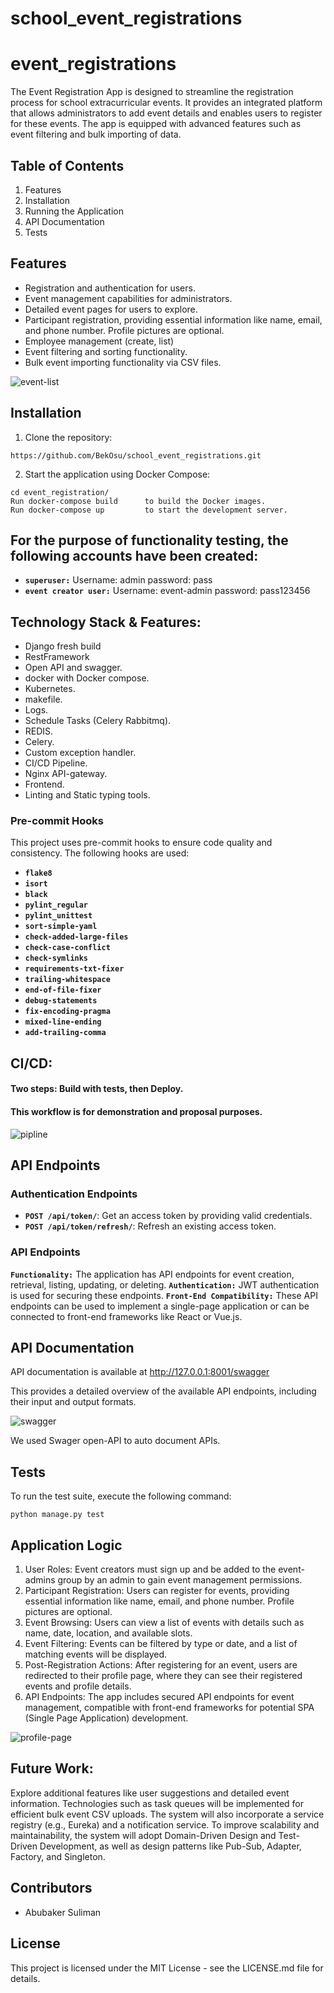 # school_event_registrations

# **event_registrations**

The Event Registration App is designed to streamline the registration process for school extracurricular events. It provides an integrated platform that allows administrators to add event details and enables users to register for these events. The app is equipped with advanced features such as event filtering and bulk importing of data.

## **Table of Contents**

1. Features
2. Installation
3. Running the Application
4. API Documentation
5. Tests

## **Features**

- Registration and authentication for users.
- Event management capabilities for administrators.
- Detailed event pages for users to explore.
- Participant registration, providing essential information like name, email, and phone number. Profile pictures are optional.
- Employee management (create, list)
- Event filtering and sorting functionality.
- Bulk event importing functionality via CSV files.

![event-list](https://github.com/BekOsu/school_event_registrations/assets/95960598/d11cc6a2-2eec-4b55-87bb-caf0ba3b8ea5)

## **Installation**

1. Clone the repository:

```
https://github.com/BekOsu/school_event_registrations.git
```

2. Start the application using Docker Compose:

```
cd event_registration/
Run docker-compose build      to build the Docker images.
Run docker-compose up         to start the development server.

```
## For the purpose of functionality testing, the following accounts have been created:
  - **`superuser:`**              Username: admin                                            password: pass
  - **`event creator user:`**     Username: event-admin                                      password:  pass123456


## Technology Stack & Features:
* Django fresh build
* RestFramework
* Open API and swagger.
* docker with Docker compose.
* Kubernetes.
* makefile.
* Logs.
* Schedule Tasks (Celery Rabbitmq).
* REDIS.
* Celery.
* Custom exception handler.
* CI/CD Pipeline.
* Nginx API-gateway.
* Frontend.
* Linting and Static typing tools.


### **Pre-commit Hooks**

This project uses pre-commit hooks to ensure code quality and consistency. The following hooks are used:

- **`flake8`**
- **`isort`**
- **`black`**
- **`pylint_regular`**
- **`pylint_unittest`**
- **`sort-simple-yaml`**
- **`check-added-large-files`**
- **`check-case-conflict`**
- **`check-symlinks`**
- **`requirements-txt-fixer`**
- **`trailing-whitespace`**
- **`end-of-file-fixer`**
- **`debug-statements`**
- **`fix-encoding-pragma`**
- **`mixed-line-ending`**
- **`add-trailing-comma`**

## CI/CD:
#### Two steps: Build with tests, then Deploy.
#### This workflow is for demonstration and proposal purposes.
![pipline](https://github.com/BekOsu/school_event_registrations/assets/95960598/2bb5255e-bb9e-49da-ac5d-9f92d32f29fc)


## **API Endpoints**

### **Authentication Endpoints**

- **`POST /api/token/`**: Get an access token by providing valid credentials.
- **`POST /api/token/refresh/`**: Refresh an existing access token.

### **API Endpoints**

**`Functionality:`**
The application has API endpoints for event creation, retrieval, listing, updating, or deleting.
**`Authentication:`**
JWT authentication is used for securing these endpoints.
**`Front-End Compatibility:`**
These API endpoints can be used to implement a single-page application or can be connected to front-end frameworks like React or Vue.js.

## **API Documentation**

API documentation is available at http://127.0.0.1:8001/swagger 

This provides a detailed overview of the available API endpoints, including their input and output formats.

![swagger](https://github.com/BekOsu/school_event_registrations/assets/95960598/bdae315e-6e7a-4ff9-b01b-378bc2451135)

We used Swager open-API to auto document  APIs.

## **Tests**

To run the test suite, execute the following command:

```
python manage.py test
```

## **Application Logic**

1. User Roles: Event creators must sign up and be added to the event-admins group by an admin to gain event management permissions.
2. Participant Registration: Users can register for events, providing essential information like name, email, and phone number. Profile pictures are optional.
3. Event Browsing: Users can view a list of events with details such as name, date, location, and available slots.
4. Event Filtering: Events can be filtered by type or date, and a list of matching events will be displayed.
5. Post-Registration Actions: After registering for an event, users are redirected to their profile page, where they can see their registered events and profile details.
6. API Endpoints: The app includes secured API endpoints for event management, compatible with front-end frameworks for potential SPA (Single Page Application) development.

![profile-page](https://github.com/BekOsu/school_event_registrations/assets/95960598/9bbda497-fe99-4fbc-a66e-06ba875f15ba)


## **Future Work:**

Explore additional features like user suggestions and detailed event information. Technologies such as task queues will be implemented for efficient bulk event CSV uploads. The system will also incorporate a service registry (e.g., Eureka) and a notification service. To improve scalability and maintainability, the system will adopt Domain-Driven Design and Test-Driven Development, as well as design patterns like Pub-Sub, Adapter, Factory, and Singleton.

## **Contributors**

- Abubaker Suliman

## **License**

This project is licensed under the MIT License - see the LICENSE.md file for details.
